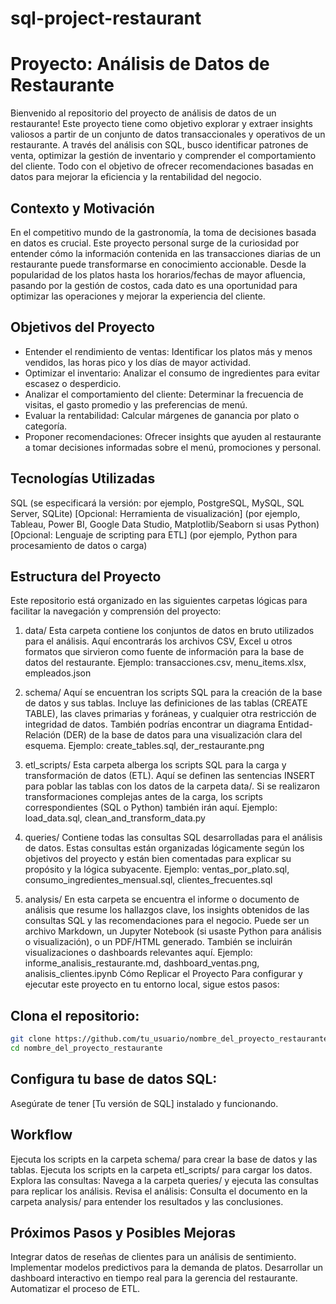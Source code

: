 # sql-project-restaurant


# Proyecto: Análisis de Datos de Restaurante
Bienvenido al repositorio del proyecto de análisis de datos de un restaurante! 
Este proyecto tiene como objetivo explorar y extraer insights valiosos a partir de un conjunto de datos transaccionales y operativos de un restaurante. A través del análisis con SQL, busco identificar patrones de venta, optimizar la gestión de inventario y comprender el comportamiento del cliente. Todo con el objetivo de ofrecer recomendaciones basadas en datos para mejorar la eficiencia y la rentabilidad del negocio.

## Contexto y Motivación
En el competitivo mundo de la gastronomía, la toma de decisiones basada en datos es crucial. Este proyecto personal surge de la curiosidad por entender cómo la información contenida en las transacciones diarias de un restaurante puede transformarse en conocimiento accionable. Desde la popularidad de los platos hasta los horarios/fechas de mayor afluencia, pasando por la gestión de costos, cada dato es una oportunidad para optimizar las operaciones y mejorar la experiencia del cliente.

## Objetivos del Proyecto
- Entender el rendimiento de ventas: Identificar los platos más y menos vendidos, las horas pico y los días de mayor actividad.
- Optimizar el inventario: Analizar el consumo de ingredientes para evitar escasez o desperdicio.
- Analizar el comportamiento del cliente: Determinar la frecuencia de visitas, el gasto promedio y las preferencias de menú.
- Evaluar la rentabilidad: Calcular márgenes de ganancia por plato o categoría.
- Proponer recomendaciones: Ofrecer insights que ayuden al restaurante a tomar decisiones informadas sobre el menú, promociones y personal.

## Tecnologías Utilizadas
SQL (se especificará la versión: por ejemplo, PostgreSQL, MySQL, SQL Server, SQLite)
[Opcional: Herramienta de visualización] (por ejemplo, Tableau, Power BI, Google Data Studio, Matplotlib/Seaborn si usas Python)
[Opcional: Lenguaje de scripting para ETL] (por ejemplo, Python para procesamiento de datos o carga)

## Estructura del Proyecto
Este repositorio está organizado en las siguientes carpetas lógicas para facilitar la navegación y comprensión del proyecto:

1. data/
Esta carpeta contiene los conjuntos de datos en bruto utilizados para el análisis. Aquí encontrarás los archivos CSV, Excel u otros formatos que sirvieron como fuente de información para la base de datos del restaurante.
Ejemplo: transacciones.csv, menu_items.xlsx, empleados.json

2. schema/
Aquí se encuentran los scripts SQL para la creación de la base de datos y sus tablas. Incluye las definiciones de las tablas (CREATE TABLE), las claves primarias y foráneas, y cualquier otra restricción de integridad de datos. También podrías encontrar un diagrama Entidad-Relación (DER) de la base de datos para una visualización clara del esquema.
Ejemplo: create_tables.sql, der_restaurante.png

3. etl_scripts/
Esta carpeta alberga los scripts SQL para la carga y transformación de datos (ETL). Aquí se definen las sentencias INSERT para poblar las tablas con los datos de la carpeta data/. Si se realizaron transformaciones complejas antes de la carga, los scripts correspondientes (SQL o Python) también irán aquí.
Ejemplo: load_data.sql, clean_and_transform_data.py

4. queries/
Contiene todas las consultas SQL desarrolladas para el análisis de datos. Estas consultas están organizadas lógicamente según los objetivos del proyecto y están bien comentadas para explicar su propósito y la lógica subyacente.
Ejemplo: ventas_por_plato.sql, consumo_ingredientes_mensual.sql, clientes_frecuentes.sql

5. analysis/
En esta carpeta se encuentra el informe o documento de análisis que resume los hallazgos clave, los insights obtenidos de las consultas SQL y las recomendaciones para el negocio. Puede ser un archivo Markdown, un Jupyter Notebook (si usaste Python para análisis o visualización), o un PDF/HTML generado. También se incluirán visualizaciones o dashboards relevantes aquí.
Ejemplo: informe_analisis_restaurante.md, dashboard_ventas.png, analisis_clientes.ipynb
Cómo Replicar el Proyecto
Para configurar y ejecutar este proyecto en tu entorno local, sigue estos pasos:


## Clona el repositorio:
``` Bash
git clone https://github.com/tu_usuario/nombre_del_proyecto_restaurante.git
cd nombre_del_proyecto_restaurante
```

## Configura tu base de datos SQL:
Asegúrate de tener [Tu versión de SQL] instalado y funcionando.

## Workflow
Ejecuta los scripts en la carpeta schema/ para crear la base de datos y las tablas.
Ejecuta los scripts en la carpeta etl_scripts/ para cargar los datos.
Explora las consultas:
Navega a la carpeta queries/ y ejecuta las consultas para replicar los análisis.
Revisa el análisis:
Consulta el documento en la carpeta analysis/ para entender los resultados y las conclusiones.

## Próximos Pasos y Posibles Mejoras
Integrar datos de reseñas de clientes para un análisis de sentimiento.
Implementar modelos predictivos para la demanda de platos.
Desarrollar un dashboard interactivo en tiempo real para la gerencia del restaurante.
Automatizar el proceso de ETL.
